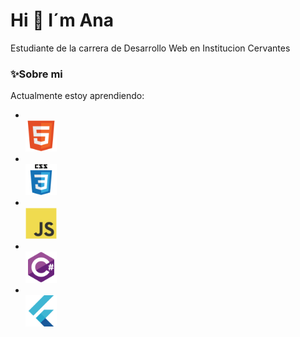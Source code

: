<h1>Hi 👋 I´m Ana</h1> 

<p> Estudiante de la carrera de Desarrollo Web en Institucion Cervantes</p>

<h3>✨Sobre mi</h3>

Actualmente estoy aprendiendo:
- <code> <img height="50" src="https://raw.githubusercontent.com/devicons/devicon/master/icons/html5/html5-original.svg"> </code> 
- <code> <img height="50" src="https://raw.githubusercontent.com/devicons/devicon/master/icons/css3/css3-original-wordmark.svg"> </code>
- <code> <img height="50" src="https://raw.githubusercontent.com/devicons/devicon/master/icons/javascript/javascript-original.svg"> </code>
- <code> <img height="50" src="https://raw.githubusercontent.com/devicons/devicon/master/icons/csharp/csharp-original.svg"> </code>
- <code> <img height="50" src="https://raw.githubusercontent.com/devicons/devicon/master/icons/flutter/flutter-original.svg"> </code>

  

<!--
📫 How to reach me: 

 <!--
- 🔭 I’m currently working on ...
- 🌱 I’m currently learning ...
- 👯 I’m looking to collaborate on ...
- 🤔 I’m looking for help with ...
- 💬 Ask me about ...
- 
- 😄 Pronouns: ...
- ⚡ Fun fact: ...
  -->
